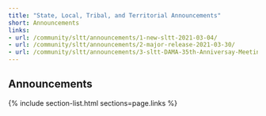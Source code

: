 ```yaml
---
title: "State, Local, Tribal, and Territorial Announcements"
short: Announcements
links:
- url: /community/sltt/announcements/1-new-sltt-2021-03-04/
- url: /community/sltt/announcements/2-major-release-2021-03-30/
- url: /community/sltt/announcements/3-sltt-DAMA-35th-Anniversay-Meeting/
---
```


## Announcements

{% include section-list.html sections=page.links %}
